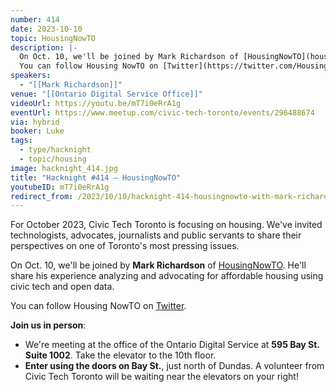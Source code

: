 ```yaml
---
number: 414
date: 2023-10-10
topic: HousingNowTO
description: |-
  On Oct. 10, we'll be joined by Mark Richardson of [HousingNowTO](housingnowto.com). He'll share his experience analyzing and advocating for affordable housing using civic tech and open data.
  You can follow Housing NowTO on [Twitter](https://twitter.com/HousingNowTO).
speakers:
  - "[[Mark Richardson]]"
venue: "[[Ontario Digital Service Office]]"
videoUrl: https://youtu.be/mT7i0eRrA1g
eventUrl: https://www.meetup.com/civic-tech-toronto/events/296488674
via: hybrid
booker: Luke
tags:
  - type/hacknight
  - topic/housing
image: hacknight_414.jpg
title: "Hacknight #414 – HousingNowTO"
youtubeID: mT7i0eRrA1g
redirect_from: /2023/10/10/hacknight-414-housingnowto-with-mark-richardson/
---
```

For October 2023, Civic Tech Toronto is focusing on housing. We've invited technologists, advocates, journalists and public servants to share their perspectives on one of Toronto's most pressing issues.

On Oct. 10, we'll be joined by **Mark Richardson** of [HousingNowTO](housingnowto.com). He'll share his experience analyzing and advocating for affordable housing using civic tech and open data.

You can follow Housing NowTO on [Twitter](https://twitter.com/HousingNowTO).

**Join us in person**:

* We're meeting at the office of the Ontario Digital Service at **595 Bay St. Suite 1002**. Take the elevator to the 10th floor.
* **Enter using the doors on Bay St.**, just north of Dundas. A volunteer from Civic Tech Toronto will be waiting near the elevators on your right!
